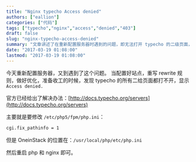 ```yaml
---
title: "Nginx typecho Access denied"
authors: ["eallion"]
categories: ["代码"]
tags: ["typecho","nginx","access","denied","403"]
draft: false
slug: "nginx-typecho-access-denied"
summary: "文章讲述了在重新配置服务器时遇到的问题，即无法打开 typecho 的二级页面，显示 Access denied。官方给出了解决办法：修改 php.ini 文件中的 cgi.fix_pathinfo 为 1，并重启 php 和 nginx。"
date: "2017-03-19 01:08:00"
lastmod: "2017-03-19 01:08:00"
---
```


今天重新配置服务器，又到遇到了这个问题。
当配置好站点，重写 rewrite 规则，做好优化，准备收工的时候，发现 typecho 的所有二给页面都打不开，显示 `Access denied.`

官方已经给出了解决办法：[http://docs.typecho.org/servers](http://docs.typecho.org/servers)

主要就是要修改 `/etc/php5/fpm/php.ini`：

```bash
cgi.fix_pathinfo = 1
```

但是 OneinStack 的位置在：`/usr/local/php/etc/php.ini`

然后重启 php 和 nginx 即可。

